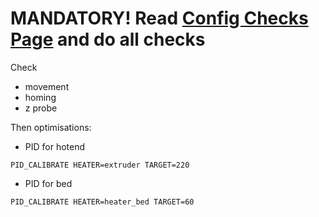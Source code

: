 # MANDATORY! Read [Config Checks Page](https://github.com/KevinOConnor/klipper/blob/master/docs/Config_checks.md) and do all checks

Check
- movement
- homing
- z probe


Then optimisations:
- PID for hotend
```
PID_CALIBRATE HEATER=extruder TARGET=220
```
- PID for bed
```
PID_CALIBRATE HEATER=heater_bed TARGET=60
```
